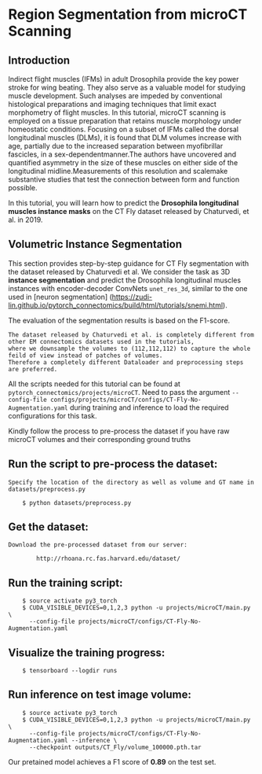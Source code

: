 # Region Segmentation from microCT Scanning

Introduction
-------------

Indirect flight muscles (IFMs) in adult Drosophila provide the key power stroke for wing beating. They also serve as a valuable model for studying muscle
development. Such analyses are impeded by conventional histological
preparations and imaging techniques that limit exact morphometry of flight
muscles. In this tutorial, microCT scanning is employed on a tissue preparation
that retains muscle morphology under homeostatic conditions. Focusing on
a subset of IFMs called the dorsal longitudinal muscles (DLMs), it is found that
DLM volumes increase with age, partially due to the increased separation
between myofibrillar fascicles, in a sex-dependentmanner.The authors have uncovered
and quantified asymmetry in the size of these muscles on either side of the
longitudinal midline.Measurements of this resolution and scalemake substantive
studies that test the connection between form and function possible.

In this tutorial, you will learn how to predict the **Drosophila longitudinal muscles instance masks** on 
the CT Fly dataset released by Chaturvedi, et al. in 2019.

Volumetric Instance Segmentation
----------------------

This section provides step-by-step guidance for CT Fly segmentation with the dataset released by 
Chaturvedi et al. 
We consider the task as 3D **instance segmentation** and predict the Drosophila longitudinal muscles 
instances with encoder-decoder ConvNets ``unet_res_3d``, similar to the one used in [neuron segmentation] 
(https://zudi-lin.github.io/pytorch_connectomics/build/html/tutorials/snemi.html).


The evaluation of the segmentation results is based on the F1-score.

    The dataset released by Chaturvedi et al. is completely different from other EM connectomics datasets used in the tutorials, 
    where we downsample the volumes to (112,112,112) to capture the whole feild of view instead of patches of volumes.
    Therefore a completely different Dataloader and preprocessing steps are preferred.

All the scripts needed for this tutorial can be found at ``pytorch_connectomics/projects/microCT``. Need 
to pass the argument ``--config-file configs/projects/microCT/configs/CT-Fly-No-Augmentation.yaml`` during 
training and inference to load the required configurations for this task. 

Kindly follow the process to pre-process the dataset if you have raw microCT volumes and their corresponding ground truths

## Run the script to pre-process the dataset:

    Specify the location of the directory as well as volume and GT name in datasets/preprocess.py

        $ python datasets/preprocess.py


## Get the dataset:

    Download the pre-processed dataset from our server:
        
            http://rhoana.rc.fas.harvard.edu/dataset/
    

## Run the training script:

        $ source activate py3_torch
        $ CUDA_VISIBLE_DEVICES=0,1,2,3 python -u projects/microCT/main.py \
          --config-file projects/microCT/configs/CT-Fly-No-Augmentation.yaml

## Visualize the training progress:
 
        $ tensorboard --logdir runs

## Run inference on test image volume:

        $ source activate py3_torch
        $ CUDA_VISIBLE_DEVICES=0,1,2,3 python -u projects/microCT/main.py \
          --config-file projects/microCT/configs/CT-Fly-No-Augmentation.yaml --inference \
          --checkpoint outputs/CT_Fly/volume_100000.pth.tar

Our pretained model achieves a F1 score of **0.89** on the test set.